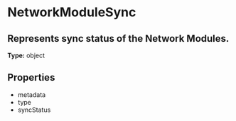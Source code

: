 # NetworkModuleSync

## Represents sync status of the Network Modules.

**Type:** object

## Properties
* metadata
* type
* syncStatus
